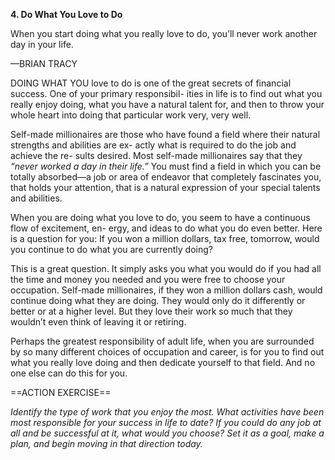 **4. Do What You Love to Do** 

When you start doing what you really love to do, you’ll never work another day in your life. 

—BRIAN TRACY 

DOING WHAT YOU love to do is one of the great secrets of financial success. One of your primary responsibil- ities in life is to find out what you really enjoy doing, what you have a natural talent for, and then to throw your whole heart into doing that particular work very, very well. 

Self-made millionaires are those who have found a field where their natural strengths and abilities are ex- actly what is required to do the job and achieve the re- sults desired. Most self-made millionaires say that they *“never worked a day in their life.”* You must find a field in which you can be totally absorbed—a job or area of endeavor that completely fascinates you, that holds your attention, that is a natural expression of your special talents and abilities. 

When you are doing what you love to do, you seem to have a continuous flow of excitement, en- ergy, and ideas to do what you do even better. Here is a question for you: If you won a million dollars, tax free, tomorrow, would you continue to do what you are currently doing? 

This is a great question. It simply asks you what you would do if you had all the time and money you needed and you were free to choose your occupation. Self-made millionaires, if they won a million dollars cash, would continue doing what they are doing. They would only do it differently or better or at a higher level. But they love their work so much that they wouldn’t even think of leaving it or retiring. 

Perhaps the greatest responsibility of adult life, when you are surrounded by so many different choices of occupation and career, is for you to find out what you really love doing and then dedicate yourself to that field. And no one else can do this for you. 

==ACTION EXERCISE==

*Identify the type of work that you enjoy the most. What activities have been most responsible for your success in life to date? If you could do any job at all and be successful at it, what would you choose? Set it as a goal, make a plan, and begin moving in that direction today.*